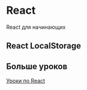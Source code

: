 # React

React для начинающих

## React LocalStorage

## Больше уроков

[Уроки по React](https://www.youtube.com/playlist?list=PLHyIl59J60-V7-9nam_uikG3XAydd0dYT)
